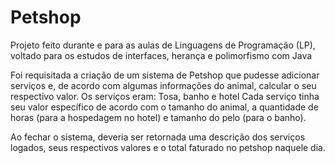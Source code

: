  # Petshop
 
Projeto feito durante e para as aulas de Linguagens de Programação (LP), voltado para os estudos de interfaces, herança e polimorfismo com Java

Foi requisitada a criação de um sistema de Petshop que pudesse adicionar serviços e, de acordo com algumas informações do animal, calcular o seu respectivo valor.
Os serviços eram: Tosa, banho e hotel
Cada serviço tinha seu valor específico de acordo com o tamanho do animal, a quantidade de horas (para a hospedagem no hotel) e tamanho do pelo (para o banho).

Ao fechar o sistema, deveria ser retornada uma descrição dos serviços logados, seus respectivos valores e o total faturado no petshop naquele dia.
